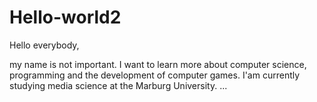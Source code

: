 # Hello-world2

Hello everybody,

my name is not important. I want to learn more about computer science, programming and the development of computer games. 
I'am currently studying media science at the Marburg University. ...
